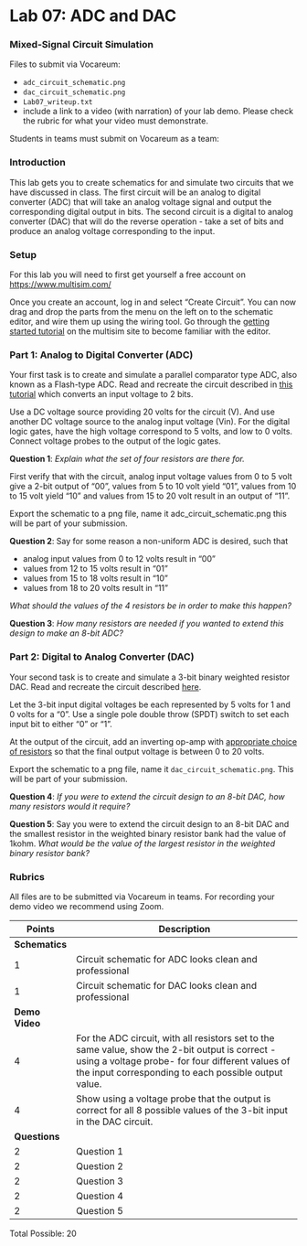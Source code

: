 # Lab 07: ADC and DAC 
### Mixed-Signal Circuit Simulation

Files to submit via Vocareum: 
- `adc_circuit_schematic.png`
- `dac_circuit_schematic.png`
- `Lab07_writeup.txt`
- include a link to a video (with narration) of your lab demo. Please check the rubric for what your video must demonstrate.

Students in teams must submit on Vocareum as a team:

### Introduction
This lab gets you to create schematics for and simulate two circuits that we have discussed in class. The first circuit will be an analog to digital converter (ADC) that will take an analog voltage signal and output the corresponding digital output in bits. The second circuit is a digital to analog converter (DAC) that will do the reverse operation - take a set of bits and produce an analog voltage corresponding to the input. 

### Setup
For this lab you will need to first get yourself a free account on https://www.multisim.com/

Once you create an account, log in and select “Create Circuit”. You can now drag and drop the parts from the menu on the left on to the schematic editor, and wire them up using the wiring tool.  Go through the [getting started tutorial](https://www.multisim.com/get-started/) on the multisim site to become familiar with the editor.

### Part 1: Analog to Digital Converter (ADC)

Your first task is to create and simulate a parallel comparator type ADC, also known as a Flash-type ADC. Read and recreate the circuit described in [this tutorial](https://www.electronics-tutorial.net/analog-integrated-circuits/data-converters/flash-type-adc/) which converts an input voltage to 2 bits.

Use a DC voltage source providing 20 volts for the circuit (V). And use another DC voltage source to the analog input voltage (Vin). For the digital logic gates, have the high voltage correspond to 5 volts, and low to 0 volts.  Connect voltage probes to the output of the logic gates. 

**Question 1**:  *Explain what the set of four resistors are there for.* 

First verify that  with the circuit, analog input voltage values from 0 to 5 volt give a 2-bit output of “00”, values from 5 to 10 volt yield “01”, values from 10 to 15 volt yield “10” and values from 15 to 20 volt result in an output of “11”. 

Export the schematic to a png file, name it adc_circuit_schematic.png  this will be part of your submission. 

**Question 2**:  Say for some reason a non-uniform ADC is desired, such that 
- analog input values from 0 to 12 volts result in “00”
- values from 12 to 15 volts result in “01”
- values from 15 to 18 volts result in “10” 
- values from 18 to 20 volts result in “11”

*What should the values of the 4 resistors be in order to make this happen?*

**Question 3**: *How many resistors are needed if you wanted to extend this design to make an 8-bit ADC?*

### Part 2: Digital to Analog Converter (DAC)

Your second task is to create and simulate a 3-bit binary weighted resistor DAC. Read and recreate the circuit described [here](https://www.electronics-tutorial.net/analog-integrated-circuits/data-converters/binary-weighted-resistor-dac/).

Let the 3-bit input digital voltages be each represented by 5 volts for 1 and 0 volts for a “0”. 
Use a single pole double throw (SPDT) switch to set each input bit to either “0” or “1”. 

At the output of the circuit, add an inverting op-amp with [appropriate choice of resistors](https://www.electronics-tutorial.net/amplifier/inverting-amplifier/) so that the final output voltage is between 0 to 20 volts. 

Export the schematic to a png file, name it `dac_circuit_schematic.png`. This will be part of your submission. 

**Question 4**: *If you were to extend the circuit design to an 8-bit DAC, how many resistors would it require?*   

**Question 5**: Say you were to extend the circuit design to an 8-bit DAC and the smallest resistor in the weighted binary resistor bank had the value of 1kohm. *What would be the value of the largest resistor in the weighted binary resistor bank?*

### Rubrics
All files are to be submitted via Vocareum in teams. 
For recording your demo video we recommend using Zoom.

| Points         | Description | 
| -------------- | ----------- |
| **Schematics** |             |
| 1              | Circuit schematic for ADC looks clean and professional |
| 1              | Circuit schematic for DAC looks clean and professional |
| **Demo Video** |             |
| 4              | For the ADC circuit, with all resistors set to the same value, show the 2-bit output is correct -using a voltage probe- for four different values of the input corresponding to each possible output value. |
| 4              | Show using a voltage probe that the output is correct for all 8 possible values of the 3-bit input in the DAC circuit. |
| **Questions**  |             |
| 2              | Question 1 |
| 2              | Question 2 |
| 2              | Question 3 |
| 2              | Question 4 |
| 2              | Question 5 |

Total Possible: 20